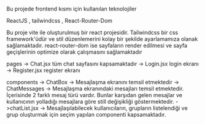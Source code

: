 Bu projede frontend kısmı için kullanılan teknolojiler

ReactJS , tailwindcss , React-Router-Dom

Bu proje vite ile oluşturulmuş bir react projesidir. 
Tailwindcss bir css framework'üdür ve stil düzenlemerini kolay bir şekilde ayarlamamıza olanak sağlamaktadır.
react-router-dom ise sayfaların render edilmesi ve sayfa geçişlerinin optimize olarak çalışmasını sağlamaktadır


pages   -> Chat.jsx tüm chat sayfasını kapsamaktadır
        -> Login.jsx login ekranı
        -> Register.jsx register ekranı

components  -> ChatBox -> Mesajlaşma ekranını temsil etmektedir
            -> ChatMessages -> Mesajlaşma ekranındaki mesajları temsil etmektedir. İçerisinde 2 farklı mesaj türü vardır. Bunlar karşıdan gelen mesajlar ve kullanıcının yolladığı mesajlara göre still değişikliği göstermektedir.
            ->chatList.jsx -> Mesajlaşılabilecek kullanıcıların, grupların listelendiği ve grup oluşturmak için seçim yapılan componenti kapsamaktadır.